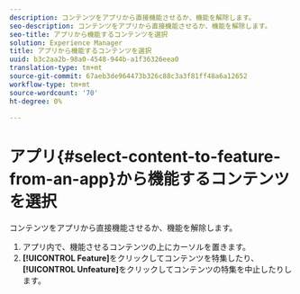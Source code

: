 ```yaml
---
description: コンテンツをアプリから直接機能させるか、機能を解除します。
seo-description: コンテンツをアプリから直接機能させるか、機能を解除します。
seo-title: アプリから機能するコンテンツを選択
solution: Experience Manager
title: アプリから機能するコンテンツを選択
uuid: b3c2aa2b-98a0-4548-944b-a1f36326eea0
translation-type: tm+mt
source-git-commit: 67aeb3de964473b326c88c3a3f81ff48a6a12652
workflow-type: tm+mt
source-wordcount: '70'
ht-degree: 0%

---
```



# アプリ{#select-content-to-feature-from-an-app}から機能するコンテンツを選択

コンテンツをアプリから直接機能させるか、機能を解除します。

1. アプリ内で、機能させるコンテンツの上にカーソルを置きます。
1. **[!UICONTROL Feature]**&#x200B;をクリックしてコンテンツを特集したり、**[!UICONTROL Unfeature]**&#x200B;をクリックしてコンテンツの特集を中止したりします。
